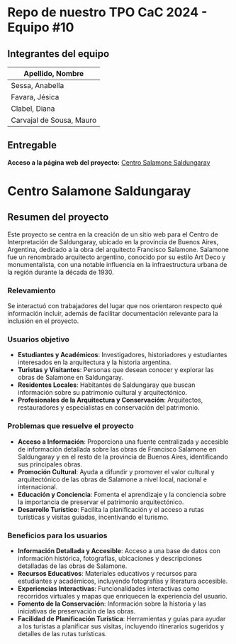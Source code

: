 # Repo de nuestro TPO CaC 2024 - Equipo #10

## Integrantes del equipo

| **Apellido, Nombre** |
| -------------------- |
| Sessa, Anabella |
| Favara, Jésica |
| Clabel, Diana |
| Carvajal de Sousa, Mauro |

## Entregable
**Acceso a la página web del proyecto:**
<a href="https://maurocarvajaldesousa.github.io/tpo_cac_c24163_equipo10/" target="_blank">Centro Salamone Saldungaray</a>


# Centro Salamone Saldungaray

## Resumen del proyecto

Este proyecto se centra en la creación de un sitio web para el Centro de Interpretación de Saldungaray, ubicado en la provincia de Buenos Aires, Argentina, dedicado a la obra del arquitecto Francisco Salamone. Salamone fue un renombrado arquitecto argentino, conocido por su estilo Art Deco y monumentalista, con una notable influencia en la infraestructura urbana de la región durante la década de 1930.

### Relevamiento

Se interactuó con trabajadores del lugar que nos orientaron respecto qué información incluir, además de facilitar documentación relevante para la inclusión en el proyecto.

### Usuarios objetivo

- **Estudiantes y Académicos**: Investigadores, historiadores y estudiantes interesados en la arquitectura y la historia argentina.
- **Turistas y Visitantes**: Personas que desean conocer y explorar las obras de Salamone en Saldungaray.
- **Residentes Locales**: Habitantes de Saldungaray que buscan información sobre su patrimonio cultural y arquitectónico.
- **Profesionales de la Arquitectura y Conservación**: Arquitectos, restauradores y especialistas en conservación del patrimonio.

### Problemas que resuelve el proyecto

- **Acceso a Información**: Proporciona una fuente centralizada y accesible de información detallada sobre las obras de Francisco Salamone en Saldungaray y en el resto de la provincia de Buenos Aires, identificando sus principales obras.
- **Promoción Cultural**: Ayuda a difundir y promover el valor cultural y arquitectónico de las obras de Salamone a nivel local, nacional e internacional.
- **Educación y Conciencia**: Fomenta el aprendizaje y la conciencia sobre la importancia de preservar el patrimonio arquitectónico.
- **Desarrollo Turístico**: Facilita la planificación y el acceso a rutas turísticas y visitas guiadas, incentivando el turismo.

### Beneficios para los usuarios

- **Información Detallada y Accesible**: Acceso a una base de datos con información histórica, fotografías, ubicaciones y descripciones detalladas de las obras de Salamone.
- **Recursos Educativos**: Materiales educativos y recursos para estudiantes y académicos, incluyendo fotografías y literatura accesible.
- **Experiencias Interactivas**: Funcionalidades interactivas como recorridos virtuales y mapas que enriquecen la experiencia del usuario.
- **Fomento de la Conservación**: Información sobre la historia y las iniciativas de preservación de las obras.
- **Facilidad de Planificación Turística**: Herramientas y guías para ayudar a los turistas a planificar sus visitas, incluyendo itinerarios sugeridos y detalles de las rutas turísticas.
